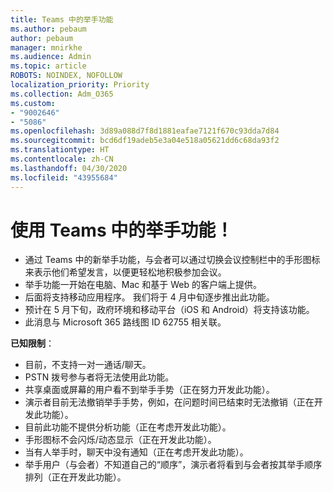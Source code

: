 ```yaml
---
title: Teams 中的举手功能
ms.author: pebaum
author: pebaum
manager: mnirkhe
ms.audience: Admin
ms.topic: article
ROBOTS: NOINDEX, NOFOLLOW
localization_priority: Priority
ms.collection: Adm_O365
ms.custom:
- "9002646"
- "5086"
ms.openlocfilehash: 3d89a088d7f8d1881eafae7121f670c93dda7d84
ms.sourcegitcommit: bcd6df19adeb5e3a04e518a05621dd6c68da93f2
ms.translationtype: HT
ms.contentlocale: zh-CN
ms.lasthandoff: 04/30/2020
ms.locfileid: "43955684"
---
```

# <a name="raise-your-hand-in-teams"></a>使用 Teams 中的举手功能！

- 通过 Teams 中的新举手功能，与会者可以通过切换会议控制栏中的手形图标来表示他们希望发言，以便更轻松地积极参加会议。
- 举手功能一开始在电脑、Mac 和基于 Web 的客户端上提供。
- 后面将支持移动应用程序。 我们将于 4 月中旬逐步推出此功能。
- 预计在 5 月下旬，政府环境和移动平台（iOS 和 Android）将支持该功能。
- 此消息与 Microsoft 365 路线图 ID 62755 相关联。

**已知限制**：

- 目前，不支持一对一通话/聊天。
- PSTN 拨号参与者将无法使用此功能。
- 共享桌面或屏幕的用户看不到举手手势（正在努力开发此功能）。
- 演示者目前无法撤销举手手势，例如，在问题时间已结束时无法撤销（正在开发此功能）。
- 目前此功能不提供分析功能（正在考虑开发此功能）。
- 手形图标不会闪烁/动态显示（正在开发此功能）。
- 当有人举手时，聊天中没有通知（正在考虑开发此功能）。
- 举手用户（与会者）不知道自己的“顺序”，演示者将看到与会者按其举手顺序排列（正在开发此功能）。
